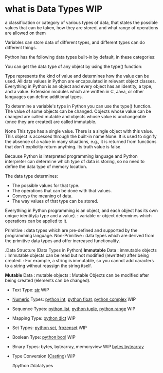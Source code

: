 # what is Data Types WIP

a classification or category of various types of data, that states the possible
values that can be taken, how they are stored, and what range of operations are
allowed on them

Variables can store data of different types, and different types can do different things.

Python has the following data types built-in by default, in these categories:

You can get the data type of any object by using the type() function:

Type represents the kind of value and determines how the value can be used.
All data values in Python are encapsulated in relevant object classes.
Everything in Python is an object and every object has an identity, a type, and a value.
Extension modules which are written in C, Java, or other languages can define additional types.

To determine a variable's type in Python you can use the type() function.
The value of some objects can be changed.
Objects whose value can be changed are called mutable and objects whose value is unchangeable (once they are created) are called immutable.

None
This type has a single value. There is a single object with this value.
This object is accessed through the built-in name None.
It is used to signify the absence of a value in many situations, e.g., it is returned from functions that don't explicitly return anything. Its truth value is false.

Because Python is interpreted programming language and Python interpreter can determine which type of data is storing, so no need to define the data type of memory location.

The data type determines:

- The possible values for that type.
- The operations that can be done with that values.
- Conveys the meaning of data.
- The way values of that type can be stored.

Everything in Python programming is an object, and each object has its own unique identity(a type and a value).
: variable or object determines which operations can be applied to it.

Primitive
: data types which are pre-defined and supported by the programming language.
Non-Primitive
: data types which are derived from the primitive data types and offer
increased functionality.

.Data Structure (Data Types in Python)
**Immutable** Data
: immutable objects
: Immutable objects can be read but not modified (rewritten) after being created. 
: For example, a string is immutable, so you cannot add caracters to a string without reassign the string itself.

**Mutable** Data
: mutable objects
: Mutable Objects can be modified after being created (elements can be changed).


- Text Type: [str](python-strings.md) WIP
- [Numeric](python-numeric.md) Types: [python int](python-int.md), [python float](python-float.md), [python complex](python-complex.md) WIP
- Sequence Types: [python list](python-list.md), [python tuple](python-tuple.md), [python range](python-range.md) WIP
- Mapping Type: [python dict](python-dict.md) WIP
- Set Types: [python set](python-set.md), [frozenset](python-frozenset.md) WIP
- Boolean Type: [python bool](python-bool.md) WIP
- Binary Types: bytes, bytearray, memoryview WIP
[bytes bytearray](python-bytes-bytearray.md)

- Type Conversion ([Casting](python-casting.md)) WIP

  #python #datatypes
